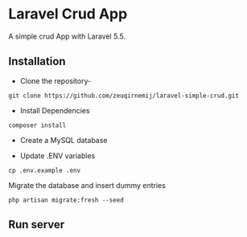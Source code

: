 # Laravel Crud App

A simple crud App with Laravel 5.5.

## Installation


* Clone the repository-
```
git clone https://github.com/zeuqirnemij/laravel-simple-crud.git
```


* Install Dependencies
```
composer install
```


* Create a MySQL database 

* Update .ENV variables
```
cp .env.example .env
```


Migrate the database and insert dummy entries

```
php artisan migrate:fresh --seed
```

## Run server
